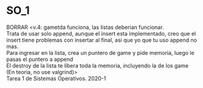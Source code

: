 # SO_1
BORRAR <v.4: gametda funciona, las listas deberian funcionar. <br /> Trata de usar solo append, aunque el insert esta implementado, creo que el
 insert tiene problemas con insertar al final, asi que yo que tu uso append no mas.
 <br />Para ingresar en la lista, crea un puntero de game y pide memoria, luego le pasas el puntero a append<br />
 El destroy de la lista te libera toda la memoria, incluyendo la de los game (En teoria, no use valgrind)> <br />
Tarea 1 de Sistemas Operativos. 2020-1
